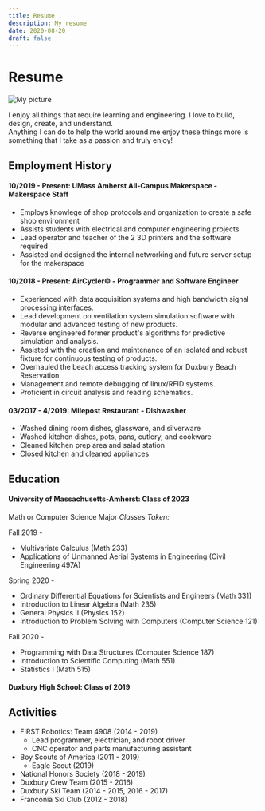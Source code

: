 ```yaml
---
title: Resume
description: My resume
date: 2020-08-20
draft: false
---
```


# Resume

<img src="https://raw.githubusercontent.com/jack-champagne/jackchampagne.com/gh-pages/assets/cv-picture.png" alt="My picture" title="Taken by Lillian Ciocci">

I enjoy all things that require learning and engineering. I love to build, design, create, and understand.<br> Anything I can do to help the world around me enjoy these things more is something that I take as a passion and truly enjoy!

## Employment History

#### 10/2019 - Present: UMass Amherst All-Campus Makerspace - Makerspace Staff
* Employs knowlege of shop protocols and organization to create a safe shop environment
* Assists students with electrical and computer engineering projects
* Lead operator and teacher of the 2 3D printers and the software required
* Assisted and designed the internal networking and future server setup for the makerspace

#### 10/2018 - Present: AirCycler© - Programmer and Software Engineer
* Experienced with data acquisition systems and high bandwidth signal processing interfaces.
* Lead development on ventilation system simulation software with modular and advanced testing of new products.
* Reverse engineered former product's algorithms for predictive simulation and analysis.
* Assisted with the creation and maintenance of an isolated and robust fixture for continuous testing of products.
* Overhauled the beach access tracking system for Duxbury Beach Reservation.
* Management and remote debugging of linux/RFID systems.
* Proficient in circuit analysis and reading schematics.

#### 03/2017 - 4/2019: Milepost Restaurant - Dishwasher
* Washed dining room dishes, glassware, and silverware
* Washed kitchen dishes, pots, pans, cutlery, and cookware
* Cleaned kitchen prep area and salad station
* Closed kitchen and cleaned appliances

## Education
#### University of Massachusetts-Amherst: Class of 2023
Math or Computer Science Major
*Classes Taken:*

Fall 2019 \-
* Multivariate Calculus (Math 233)
* Applications of Unmanned Aerial Systems in Engineering (Civil Engineering 497A)

Spring 2020 \-
* Ordinary Differential Equations for Scientists and Engineers (Math 331)
* Introduction to Linear Algebra (Math 235)
* General Physics II (Physics 152)
* Introduction to Problem Solving with Computers (Computer Science 121)

Fall 2020 \-
* Programming with Data Structures (Computer Science 187)
* Introduction to Scientific Computing (Math 551)
* Statistics I (Math 515)

#### Duxbury High School: Class of 2019

## Activities
* FIRST Robotics: Team 4908 (2014 - 2019)
  * Lead programmer, electrician, and robot driver
  * CNC operator and parts manufacturing assistant
* Boy Scouts of America (2011 - 2019)
  * Eagle Scout (2019)
* National Honors Society (2018 - 2019)
* Duxbury Crew Team (2015 - 2016)
* Duxbury Ski Team (2014 - 2015, 2016 - 2017)
* Franconia Ski Club (2012 - 2018)
